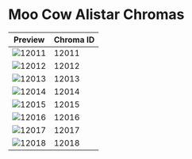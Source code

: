 # Moo Cow Alistar Chromas

| Preview | Chroma ID |
|---------|-----------|
| ![12011](https://raw.communitydragon.org/latest/plugins/rcp-be-lol-game-data/global/default/v1/champion-chroma-images/12/12011.png) | 12011 |
| ![12012](https://raw.communitydragon.org/latest/plugins/rcp-be-lol-game-data/global/default/v1/champion-chroma-images/12/12012.png) | 12012 |
| ![12013](https://raw.communitydragon.org/latest/plugins/rcp-be-lol-game-data/global/default/v1/champion-chroma-images/12/12013.png) | 12013 |
| ![12014](https://raw.communitydragon.org/latest/plugins/rcp-be-lol-game-data/global/default/v1/champion-chroma-images/12/12014.png) | 12014 |
| ![12015](https://raw.communitydragon.org/latest/plugins/rcp-be-lol-game-data/global/default/v1/champion-chroma-images/12/12015.png) | 12015 |
| ![12016](https://raw.communitydragon.org/latest/plugins/rcp-be-lol-game-data/global/default/v1/champion-chroma-images/12/12016.png) | 12016 |
| ![12017](https://raw.communitydragon.org/latest/plugins/rcp-be-lol-game-data/global/default/v1/champion-chroma-images/12/12017.png) | 12017 |
| ![12018](https://raw.communitydragon.org/latest/plugins/rcp-be-lol-game-data/global/default/v1/champion-chroma-images/12/12018.png) | 12018 |